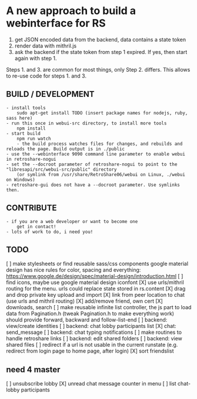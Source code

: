 A new approach to build a webinterface for RS
=============================================

1. get JSON encoded data from the backend, data contains a state token
2. render data with mithril.js
3. ask the backend if the state token from step 1 expired. If yes, then start again with step 1.

Steps 1. and 3. are common for most things, only Step 2. differs. This allows to re-use code for steps 1. and 3.

BUILD / DEVELOPMENT
------------

	- install tools
		sudo apt-get install TODO (insert package names for nodejs, ruby, sass here)
	- run this once in webui-src directory, to install more tools
		npm install
	- start build
		npm run watch
        - the build process watches files for changes, and rebuilds and reloads the page. Build output is in ./public
	- use the --webinterface 9090 command line parameter to enable webui in retroshare-nogui
	- set the --docroot parameter of retroshare-nogui to point to the "libresapi/src/webui-src/public" directory
		(or symlink from /usr/share/RetroShare06/webui on Linux, ./webui on Windows)
	- retroshare-gui does not have a --docroot parameter. Use symlinks then.

CONTRIBUTE
----------
	
	- if you are a web developer or want to become one
		get in contact!
	- lots of work to do, i need you!

TODO
----
[ ] make stylesheets or find reusable sass/css components
google material design has nice rules for color, spacing and everything: https://www.google.de/design/spec/material-design/introduction.html
[ ] find icons, maybe use google material design iconfont
[X] use urls/mithril routing for the menu. urls could replace state stored in rs.content
[X] drag and drop private key upload and import
[X] link from peer location to chat (use urls and mithril routing)
[X] add/remove friend, own cert
[X] downloads, search
[ ] make reusable infinite list controller, the js part to load data from Pagination.h (tweak Pagination.h to make everything work)
should provide forward, backward and follow-list-end
[ ] backend: view/create identities
[ ] backend: chat lobby participants list
[X] chat: send_message
[ ] backend: chat typing notifications
[ ] make routines to handle retroshare links
[ ] backend: edit shared folders
[ ] backend: view shared files
[ ] redirect if a url is not usable in the current runstate (e.g. redirect from login page to home page, after login)
[X] sort friendslist

need 4 master
-------------
[ ] unsubscribe lobby
[X] unread chat message counter in menu
[ ] list chat-lobby participants
